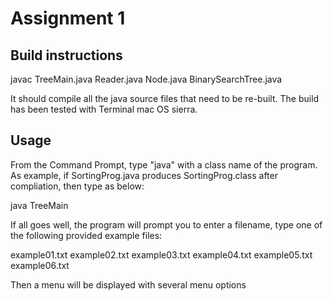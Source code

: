 # Assignment 1

## Build instructions

javac TreeMain.java Reader.java Node.java BinarySearchTree.java

It should compile all the java source files that need to be re-built. The build has been tested with Terminal mac OS sierra.

## Usage

From the Command Prompt, type "java" with a class name of the program. As example, if SortingProg.java produces SortingProg.class after compliation, then type as below:

java TreeMain 

If all goes well, the program will prompt you to enter a filename, type one of the following provided example files:

example01.txt
example02.txt
example03.txt
example04.txt
example05.txt
example06.txt

Then a menu will be displayed with several menu options



